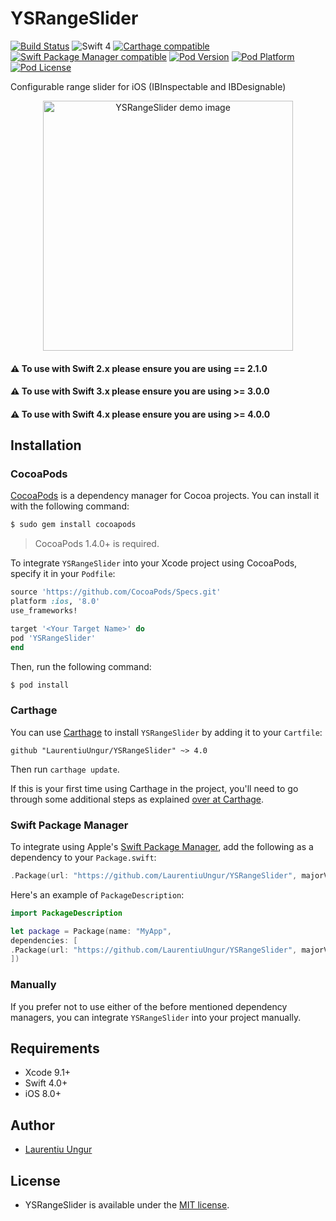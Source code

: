YSRangeSlider
=========
[![Build Status](http://img.shields.io/travis/YardiSystems/YSRangeSlider/master.svg?style=flat)](https://travis-ci.org/YardiSystems/YSRangeSlider)
![Swift 4](https://img.shields.io/badge/Swift-4-yellow.svg)
[![Carthage compatible](https://img.shields.io/badge/Carthage-compatible-4BC51D.svg?style=flat)](https://github.com/Carthage/Carthage)
[![Swift Package Manager compatible](https://img.shields.io/badge/Swift%20Package%20Manager-compatible-brightgreen.svg)](https://github.com/apple/swift-package-manager)
[![Pod Version](http://img.shields.io/cocoapods/v/YSRangeSlider.svg?style=flat)](http://cocoadocs.org/docsets/YSRangeSlider/)
[![Pod Platform](http://img.shields.io/cocoapods/p/YSRangeSlider.svg?style=flat)](http://cocoadocs.org/docsets/YSRangeSlider/)
[![Pod License](http://img.shields.io/cocoapods/l/YSRangeSlider.svg?style=flat)](https://www.apache.org/licenses/LICENSE-2.0.html)

Configurable range slider for iOS (IBInspectable and IBDesignable)

<p align="center" >
    <img src="YSRangeSlider.jpeg" title="YSRangeSlider demo image" float=center width=400>
</p>

#### ⚠️ **To use with Swift 2.x please ensure you are using == 2.1.0**
#### ⚠️ **To use with Swift 3.x please ensure you are using >= 3.0.0**
#### ⚠️ **To use with Swift 4.x please ensure you are using >= 4.0.0**


## Installation

### CocoaPods

[CocoaPods](http://cocoapods.org) is a dependency manager for Cocoa projects. You can install it with the following command:

```bash
$ sudo gem install cocoapods
```

> CocoaPods 1.4.0+ is required.

To integrate `YSRangeSlider` into your Xcode project using CocoaPods, specify it in your `Podfile`:

```ruby
source 'https://github.com/CocoaPods/Specs.git'
platform :ios, '8.0'
use_frameworks!

target '<Your Target Name>' do
pod 'YSRangeSlider'
end
```

Then, run the following command:

```bash
$ pod install
```

### Carthage

You can use [Carthage](https://github.com/Carthage/Carthage) to install `YSRangeSlider` by adding it to your `Cartfile`:

```
github "LaurentiuUngur/YSRangeSlider" ~> 4.0
```

Then run `carthage update`.

If this is your first time using Carthage in the project, you'll need to go through some additional steps as explained [over at Carthage](https://github.com/Carthage/Carthage#adding-frameworks-to-an-application).

### Swift Package Manager

To integrate using Apple's [Swift Package Manager](https://swift.org/package-manager), add the following as a dependency to your `Package.swift`:

```Swift
.Package(url: "https://github.com/LaurentiuUngur/YSRangeSlider", majorVersion: 4)
```

Here's an example of `PackageDescription`:

```Swift
import PackageDescription

let package = Package(name: "MyApp",
dependencies: [
.Package(url: "https://github.com/LaurentiuUngur/YSRangeSlider", majorVersion: 4)
])
```

### Manually

If you prefer not to use either of the before mentioned dependency managers, you can integrate `YSRangeSlider` into your project manually.


## Requirements

- Xcode 9.1+
- Swift 4.0+
- iOS 8.0+

## Author
- [Laurentiu Ungur](https://github.com/LaurentiuUngur)

## License
- YSRangeSlider is available under the [MIT license](LICENSE).
